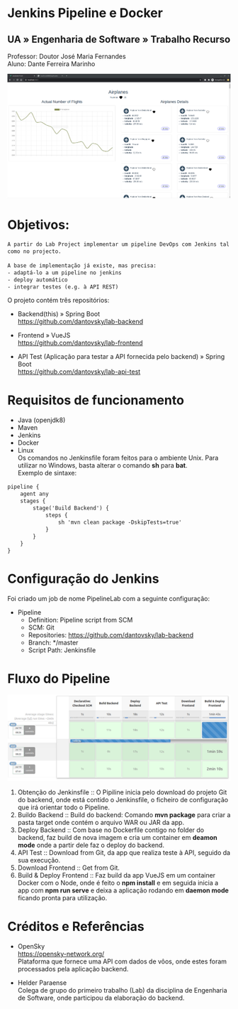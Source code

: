 # Jenkins Pipeline e Docker
 
## UA » Engenharia de Software » Trabalho Recurso  
Professor: Doutor José Maria Fernandes  
Aluno: Dante Ferreira Marinho

![Frontend VueJS](https://raw.githubusercontent.com/dantovsky/lab-backend/master/print-of-planes.png "Frontend VueJS")

# Objetivos:
```
A partir do Lab Project implementar um pipeline DevOps com Jenkins tal como no projecto.

A base de implementação já existe, mas precisa:
- adaptá-lo a um pipeline no jenkins
- deploy automático
- integrar testes (e.g. à API REST)
```

O projeto contém três repositórios:

- Backend(this) » Spring Boot   
https://github.com/dantovsky/lab-backend

- Frontend » VueJS  
https://github.com/dantovsky/lab-frontend

- API Test (Aplicação para testar a API fornecida pelo backend) » Spring Boot  
https://github.com/dantovsky/lab-api-test

# Requisitos de funcionamento

- Java (openjdk8)
- Maven
- Jenkins
- Docker
- Linux  
Os comandos no Jenkinsfile foram feitos para o ambiente Unix. Para utilizar no Windows, basta alterar o comando **sh** para **bat**.  
Exemplo de sintaxe:

```
pipeline {
    agent any
    stages {
        stage('Build Backend') {
            steps {
                sh 'mvn clean package -DskipTests=true'
            }
        }
    }
}
```

# Configuração do Jenkins

Foi criado um job de nome PipelineLab com a seguinte configuração:

- Pipeline  
    - Definition: Pipeline script from SCM  
    - SCM: Git  
    - Repositories: https://github.com/dantovsky/lab-backend  
    - Branch: */master  
    - Script Path: Jenkinsfile  

# Fluxo do Pipeline

![Pipeline DevOps com Jenkins](https://raw.githubusercontent.com/dantovsky/lab-backend/master/screenshot-pipeline-jenkins.png "Pipeline DevOps com Jenkins")

1. Obtenção do Jenkinsfile :: O Pipiline inicia pelo download do projeto Git do backend, onde está contido o Jenkinsfile, o ficheiro de configuração que irá orientar todo o Pipeline.  
2. Buildo Backend :: Build do backend: Comando **mvn package** para criar a pasta target onde contém o arquivo WAR ou JAR da app.  
3. Deploy Backend :: Com base no Dockerfile contigo no folder do backend, faz build de nova imagem e cria um container em **deamon mode** onde a partir dele faz o deploy do backend.  
4. API Test :: Download from Git, da app que realiza teste à API, seguido da sua execução.  
5. Download Frontend :: Get from Git.  
6. Build & Deploy Frontend :: Faz build da app VueJS em um container Docker com o Node, onde é feito o **npm install** e em seguida inicia a app com **npm run serve** e deixa a aplicação rodando em **daemon mode** ficando pronta para utilização.

# Créditos e Referências

- OpenSky  
https://opensky-network.org/  
Plataforma que fornece uma API com dados de vôos, onde estes foram processados pela aplicação backend.

- Helder Paraense  
Colega de grupo do primeiro trabalho (Lab) da disciplina de Engenharia de Software, onde participou da elaboração do backend.


